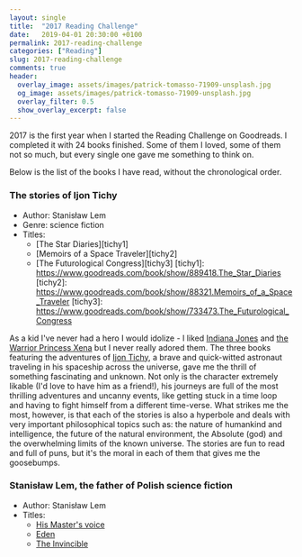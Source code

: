 ```yaml
---
layout: single
title:  "2017 Reading Challenge"
date:   2019-04-01 20:30:00 +0100
permalink: 2017-reading-challenge
categories: ["Reading"]
slug: 2017-reading-challenge
comments: true
header:
  overlay_image: assets/images/patrick-tomasso-71909-unsplash.jpg
  og_image: assets/images/patrick-tomasso-71909-unsplash.jpg
  overlay_filter: 0.5
  show_overlay_excerpt: false
---
```


2017 is the first year when I started the Reading Challenge on Goodreads. I completed it with 24 books finished. Some of them I loved, some of them not so much, but every single one gave me something to think on.

Below is the list of the books I have read, without the chronological order.

### The stories of Ijon Tichy
- Author: Stanisław Lem
- Genre: science fiction
- Titles:
  - [The Star Diaries][tichy1]
  - [Memoirs of a Space Traveler][tichy2]
  - [The Futurological Congress][tichy3]
[tichy1]: https://www.goodreads.com/book/show/889418.The_Star_Diaries
[tichy2]: https://www.goodreads.com/book/show/88321.Memoirs_of_a_Space_Traveler
[tichy3]: https://www.goodreads.com/book/show/733473.The_Futurological_Congress

As a kid I've never had a hero I would idolize - I liked [Indiana Jones] and [the Warrior Princess Xena][xena] but I never really adored them. The three books featuring the adventures of [Ijon Tichy], a brave and quick-witted astronaut traveling in his spaceship across the universe, gave me the thrill of something fascinating and unknown. Not only is the character extremely likable (I'd love to have him as a friend!), his journeys are full of the most thrilling adventures and uncanny events, like getting stuck in a time loop and having to fight himself from a different time-verse. What strikes me the most, however, is that each of the stories is also a hyperbole and deals with very important philosophical topics such as: the nature of humankind and intelligence, the future of the natural environment, the Absolute (god) and the overwhelming limits of the known universe. The stories are fun to read and full of puns, but it's the moral in each of them that gives me the goosebumps.

[xena]: https://en.wikipedia.org/wiki/Xena:_Warrior_Princess
[Indiana Jones]: https://en.wikipedia.org/wiki/Indiana_Jones
[Ijon Tichy]: https://en.wikipedia.org/wiki/Ijon_Tichy

### Stanisław Lem, the father of Polish science fiction
- Author: Stanisław Lem
- Titles:
  - [His Master's voice]
  - [Eden]
  - [The Invincible]

[His Master's Voice]: https://www.goodreads.com/book/show/28763.His_Master_s_Voice
[Eden]: https://www.goodreads.com/book/show/28768.Eden
[The Invincible]: https://www.goodreads.com/book/show/251633.The_Invincible
